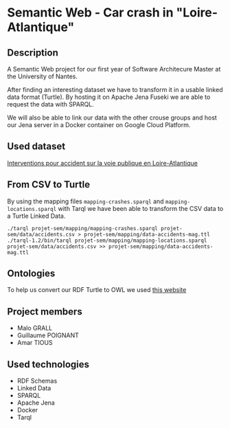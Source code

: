 # Semantic Web - Car crash in "Loire-Atlantique"

## Description
A Semantic Web project for our first year of Software Architecure Master at the University of Nantes.

After finding an interesting dataset we have to transform it in a usable linked data format (Turtle). By hosting it on Apache Jena Fuseki we are able to request the data with SPARQL.

We will also be able to link our data with the other crouse groups and host our Jena server in a Docker container on Google Cloud Platform.

## Used dataset
[Interventions pour accident sur la voie publique en Loire-Atlantique](https://data.loire-atlantique.fr/explore/dataset/284400017_interventions-pour-accident-sur-la-voie-publique-en-loire-atlantique/)

## From CSV to Turtle
By using the mapping files `mapping-crashes.sparql` and `mapping-locations.sparql` with Tarql we have been able to transform the CSV data to a Turtle Linked Data.

```
./tarql projet-sem/mapping/mapping-crashes.sparql projet-sem/data/accidents.csv > projet-sem/mapping/data-accidents-mag.ttl
./tarql-1.2/bin/tarql projet-sem/mapping/mapping-locations.sparql projet-sem/data/accidents.csv >> projet-sem/mapping/data-accidents-mag.ttl
```

## Ontologies
To help us convert our RDF Turtle to OWL we used [this website](https://www.ldf.fi/service/owl-converter/)

## Project members
- Malo GRALL
- Guillaume POIGNANT
- Amar TIOUS

## Used technologies
- RDF Schemas
- Linked Data
- SPARQL
- Apache Jena
- Docker
- Tarql